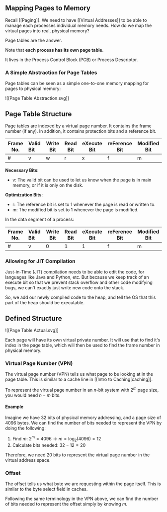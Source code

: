 ## Mapping Pages to Memory

Recall [[Paging]]. We need to have [[Virtual Addresses]] to be able to manage each processes individual memory needs. How do we map the virtual pages into real, physical memory?

Page tables are the answer.

Note that **each process has its own page table**.

It lives in the Process Control Block (PCB) or Process Descriptor.

### A Simple Abstraction for Page Tables

Page tables can be seen as a simple one-to-one memory mapping for pages to physical memory:

![[Page Table Abstraction.svg]]

## Page Table Structure

Page tables are indexed by a virtual page number. It contains the frame number (if any). In addition, it contains protection bits and a reference bit.


| Frame No. | Valid Bit | Write Bit | Read Bit | eXecute Bit | reFerence Bit | Modified Bit |
| --------- | :-------- | --------- | -------- | ----------- | ------------- | ------------ |
| \#        | v         | w         | r        | x           | f             | m            |

**Necessary Bits**:
- v: The valid bit can be used to let us know when the page is in main memory, or if it is only on the disk.


**Optimization Bits**:
- r: The reference bit is set to 1 whenever the page is read or written to.
- m: The modified bit is set to 1 whenever the page is modified.

In the data segment of a process:

| Frame No. | Valid Bit | Write Bit | Read Bit | eXecute Bit | reFerence Bit | Modified Bit |
| --------- | :-------- | --------- | -------- | ----------- | ------------- | ------------ |
| \#        | v         | 0         | 1        | 1           | f             | m            |

### Allowing for JIT Compilation

Just-in-Time (JIT) compilation needs to be able to edit the code, for languages like Java and Python, etc. But because we keep track of an execute bit so that we prevent stack overflow and other code modifying bugs, we can't exactly just write new code onto the stack.

So, we add our newly compiled code to the heap, and tell the OS that this part of the heap should be executable. 

## Defined Structure

![[Page Table Actual.svg]]

Each page will have its own virtual private number. It will use that to find it's index in the page table, which will then be used to find the frame number in physical memory.

### Virtual Page Number (VPN)

The virtual page number (VPN) tells us what page to be looking at in the page table. This is similar to a cache line in [[Intro to Caching|caching]].

To represent the virtual page number in an $n$-bit system with $2^m$ page size, you would need $n-m$ bits.

#### Example

Imagine we have 32 bits of physical memory addressing, and a page size of 4096 bytes. We can find the number of bits needed to represent the VPN by doing the following:

1. Find $m$: $2^m=4096 \rightarrow m=\log_{2}(4096)=12$
2. Calculate bits needed: $32-12=20$

Therefore, we need 20 bits to represent the virtual page number in the virtual address space.

### Offset

The offset tells us what byte we are requesting within the page itself. This is similar to the byte select field in caches.

Following the same terminology in the VPN above, we can find the number of bits needed to represent the offset simply by knowing $m$. 